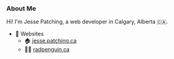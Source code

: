 ### About Me

Hi! I'm Jesse Patching, a web developer in Calgary, Alberta 🇨🇦.

- 🔗 Websites
   - 🏠 [jesse.patching.ca](https://jesse.patching.ca)
   - 🧑‍💼 [radpenguin.ca](https://radpenguin.ca)
